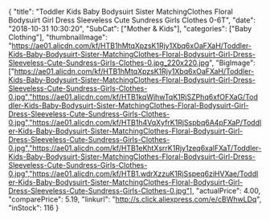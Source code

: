 {
	"title": "Toddler Kids Baby Bodysuirt Sister MatchingClothes Floral Bodysuirt Girl Dress Sleeveless Cute Sundress Girls Clothes 0-6T",
	"date": "2018-10-31 10:30:20",
	"SubCat": ["Mother & Kids"],
	"categories": ["Baby Clothing"],
	"thumbnailImage": "https://ae01.alicdn.com/kf/HTB1hMtqXpzsK1Rjy1Xbq6xOaFXaH/Toddler-Kids-Baby-Bodysuirt-Sister-MatchingClothes-Floral-Bodysuirt-Girl-Dress-Sleeveless-Cute-Sundress-Girls-Clothes-0.jpg_220x220.jpg",
	"BigImage": ["https://ae01.alicdn.com/kf/HTB1hMtqXpzsK1Rjy1Xbq6xOaFXaH/Toddler-Kids-Baby-Bodysuirt-Sister-MatchingClothes-Floral-Bodysuirt-Girl-Dress-Sleeveless-Cute-Sundress-Girls-Clothes-0.jpg","https://ae01.alicdn.com/kf/HTB1kqWjhwTqK1RjSZPhq6xfOFXaG/Toddler-Kids-Baby-Bodysuirt-Sister-MatchingClothes-Floral-Bodysuirt-Girl-Dress-Sleeveless-Cute-Sundress-Girls-Clothes-0.jpg","https://ae01.alicdn.com/kf/HTB1h4VqXyfrK1RjSspbq6A4pFXaP/Toddler-Kids-Baby-Bodysuirt-Sister-MatchingClothes-Floral-Bodysuirt-Girl-Dress-Sleeveless-Cute-Sundress-Girls-Clothes-0.jpg","https://ae01.alicdn.com/kf/HTB1eKhtXsrrK1Rjy1zeq6xalFXaT/Toddler-Kids-Baby-Bodysuirt-Sister-MatchingClothes-Floral-Bodysuirt-Girl-Dress-Sleeveless-Cute-Sundress-Girls-Clothes-0.jpg","https://ae01.alicdn.com/kf/HTB1.wdrXzzuK1RjSspeq6ziHVXae/Toddler-Kids-Baby-Bodysuirt-Sister-MatchingClothes-Floral-Bodysuirt-Girl-Dress-Sleeveless-Cute-Sundress-Girls-Clothes-0.jpg"],
	"actualPrice": 4.00,
	"comparePrice": 5.19,
	"linkurl": "http://s.click.aliexpress.com/e/cBWhwLDq",
	"inStock": 116
}
